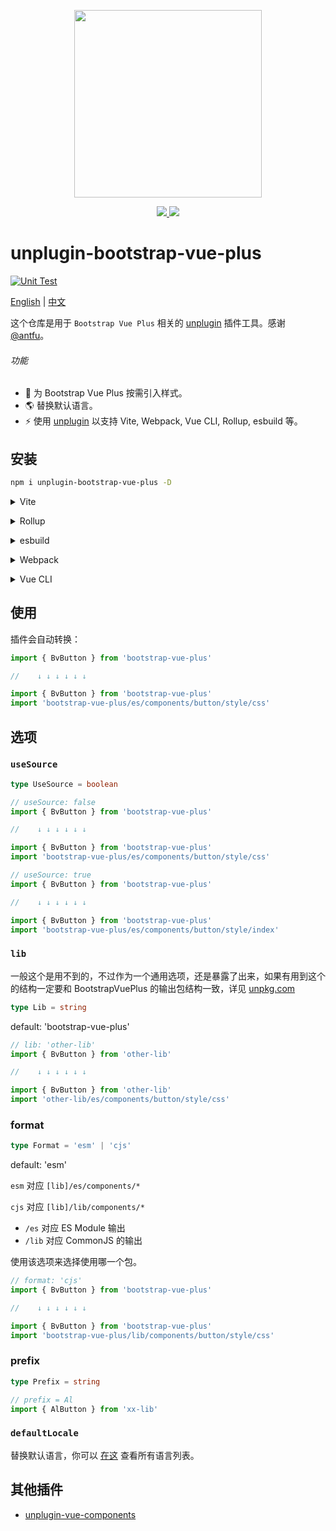 <p align="center">
  <img width="300px" src="https://avatars.githubusercontent.com/u/107077279">
</p>

<p align="center">
  <a href="https://www.npmjs.org/package/unplugin-bootstrap-vue-plus">
    <img src="https://img.shields.io/npm/v/unplugin-bootstrap-vue-plus.svg">
  </a>
  <a href="https://npmcharts.com/compare/unplugin-bootstrap-vue-plus?minimal=true">
    <img src="https://img.shields.io/npm/dm/unplugin-bootstrap-vue-plus.svg">
  </a>
  <br>
</p>

# unplugin-bootstrap-vue-plus

[![Unit Test](https://github.com/bootstrap-vue-plus/unplugin-bootstrap-vue-plus/actions/workflows/unit-test.yml/badge.svg)](https://github.com/bootstrap-vue-plus/unplugin-bootstrap-vue-plus/actions/workflows/unit-test.yml)

[English](README.md) | [中文](README.zh-CN.md)

这个仓库是用于 `Bootstrap Vue Plus` 相关的 [unplugin](https://github.com/unjs/unplugin) 插件工具。感谢 [@antfu](https://github.com/antfu)。

###### 功能

- 💚 为 Bootstrap Vue Plus 按需引入样式。
- 🌎 替换默认语言。
- ⚡️ 使用 <a href="https://github.com/unjs/unplugin">unplugin</a> 以支持 Vite, Webpack, Vue CLI, Rollup, esbuild 等。

## 安装

```bash
npm i unplugin-bootstrap-vue-plus -D
```

<details>
<summary>Vite</summary><br>

```ts
// vite.config.ts
import BootstrapVuePlus from 'unplugin-bootstrap-vue-plus/vite'

export default {
  plugins: [
    BootstrapVuePlus({
      // options
    }),
  ],
}
```

<br></details>

<details>
<summary>Rollup</summary><br>

```ts
// rollup.config.js
import BootstrapVuePlus from 'unplugin-bootstrap-vue-plus/rollup'

export default {
  plugins: [
    BootstrapVuePlus({
      // options
    }),
  ],
}
```

<br></details>

<details>
<summary>esbuild</summary><br>

```ts
// esbuild.config.js
import { build } from 'esbuild'

build({
  plugins: [
    require('unplugin-bootstrap-vue-plus/esbuild')({
      // options
    }),
  ],
})
```

<br></details>

<details>
<summary>Webpack</summary><br>

```ts
// webpack.config.js
module.exports = {
  /* ... */
  plugins: [
    require('unplugin-bootstrap-vue-plus/webpack')({
      // options
    }),
  ],
}
```

<br></details>

<details>
<summary>Vue CLI</summary><br>

```ts
// vue.config.js
module.exports = {
  configureWebpack: {
    plugins: [
      require('unplugin-bootstrap-vue-plus/webpack')({
        // options
      }),
    ],
  },
}
```

<br></details>

## 使用

插件会自动转换：

```javascript
import { BvButton } from 'bootstrap-vue-plus'

//    ↓ ↓ ↓ ↓ ↓ ↓

import { BvButton } from 'bootstrap-vue-plus'
import 'bootstrap-vue-plus/es/components/button/style/css'
```

## 选项

### `useSource`

```ts
type UseSource = boolean
```

```javascript
// useSource: false
import { BvButton } from 'bootstrap-vue-plus'

//    ↓ ↓ ↓ ↓ ↓ ↓

import { BvButton } from 'bootstrap-vue-plus'
import 'bootstrap-vue-plus/es/components/button/style/css'

// useSource: true
import { BvButton } from 'bootstrap-vue-plus'

//    ↓ ↓ ↓ ↓ ↓ ↓

import { BvButton } from 'bootstrap-vue-plus'
import 'bootstrap-vue-plus/es/components/button/style/index'
```

### `lib`

一般这个是用不到的，不过作为一个通用选项，还是暴露了出来，如果有用到这个的结构一定要和
BootstrapVuePlus 的输出包结构一致，详见 [unpkg.com](https://unpkg.com/bootstrap-vue-plus)

```ts
type Lib = string
```

default: 'bootstrap-vue-plus'

```javascript
// lib: 'other-lib'
import { BvButton } from 'other-lib'

//    ↓ ↓ ↓ ↓ ↓ ↓

import { BvButton } from 'other-lib'
import 'other-lib/es/components/button/style/css'
```

### format

```ts
type Format = 'esm' | 'cjs'
```

default: 'esm'

`esm` 对应 `[lib]/es/components/*`

`cjs` 对应 `[lib]/lib/components/*`

- `/es` 对应 ES Module 输出
- `/lib` 对应 CommonJS 的输出

使用该选项来选择使用哪一个包。

```javascript
// format: 'cjs'
import { BvButton } from 'bootstrap-vue-plus'

//    ↓ ↓ ↓ ↓ ↓ ↓

import { BvButton } from 'bootstrap-vue-plus'
import 'bootstrap-vue-plus/lib/components/button/style/css'
```

### prefix

```ts
type Prefix = string
```

```javascript
// prefix = Al
import { AlButton } from 'xx-lib'
```

### `defaultLocale`

替换默认语言，你可以 [在这](https://github.com/bootstrap-vue-plus/bootstrap-vue-plus/tree/dev/packages/locale/lang) 查看所有语言列表。

## 其他插件

- [unplugin-vue-components](https://github.com/antfu/unplugin-vue-components)
